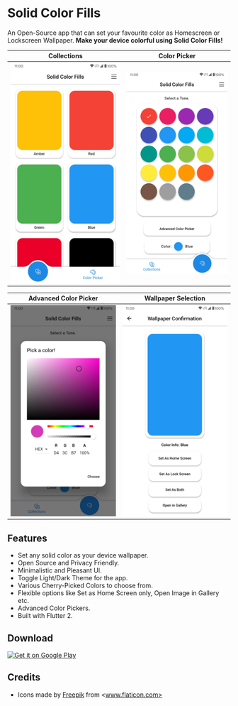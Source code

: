 Solid Color Fills
======

An Open-Source app that can set your favourite color as Homescreen or Lockscreen Wallpaper. **Make your device colorful using Solid Color Fills!**


|               Collections               |               Color Picker               |
| :-------------------------------------: | :--------------------------------------: |
| ![](assets/screenshots/Collections.jpg) | ![](assets/screenshots/Color_Picker.jpg) |

|            Advanced Color Picker             |            Wallpaper Selection            |
| :------------------------------------------: | :---------------------------------------: |
| ![](assets/screenshots/Adv_Color_Picker.jpg) | ![](assets/screenshots/Set_Wallpaper.jpg) |


Features
------
* Set any solid color as your device wallpaper.
* Open Source and Privacy Friendly.
* Minimalistic and Pleasant UI.
* Toggle Light/Dark Theme for the app.
* Various Cherry-Picked Colors to choose from.
* Flexible options like Set as Home Screen only, Open Image in Gallery etc.
* Advanced Color Pickers.
* Built with Flutter 2.


Download
------
<a href='https://play.google.com/store/apps/details?id=com.makeshtech.solid_color_fills&pcampaignid=pcampaignidMKT-Other-global-all-co-prtnr-py-PartBadge-Mar2515-1'><img alt='Get it on Google Play' src='https://play.google.com/intl/en_us/badges/static/images/badges/en_badge_web_generic.png'/></a>


Credits
------
* Icons made by [Freepik](https://www.freepik.com) from <www.flaticon.com>
